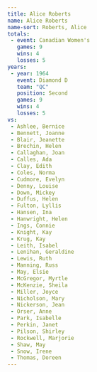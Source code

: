 ```yaml
---
title: Alice Roberts
name: Alice Roberts
name-sort: Roberts, Alice
totals:
 - event: Canadian Women's
   games: 9
   wins: 4
   losses: 5
years:
 - year: 1964
   event: Diamond D
   team: "QC"
   position: Second
   games: 9
   wins: 4
   losses: 5
vs:
 - Ashlee, Bernice
 - Bennett, Joanne
 - Blair, Jeanette
 - Brechin, Helen
 - Callaghan, Joan
 - Calles, Ada
 - Clay, Edith
 - Coles, Norma
 - Cudmore, Evelyn
 - Denny, Louise
 - Down, Mickey
 - Duffus, Helen
 - Fulton, Lyllis
 - Hansen, Ina
 - Hanwright, Helen
 - Ings, Connie
 - Knight, Kay
 - Krug, Kay
 - Leith, Isabel
 - Lenihan, Geraldine
 - Lewis, Ruth
 - Manning, Russ
 - May, Elsie
 - McGregor, Myrtle
 - McKenzie, Sheila
 - Miller, Joyce
 - Nicholson, Mary
 - Nickerson, Jean
 - Orser, Anne
 - Park, Isabelle
 - Perkin, Janet
 - Pilson, Shirley
 - Rockwell, Marjorie
 - Shaw, May
 - Snow, Irene
 - Thomas, Doreen
---
```


